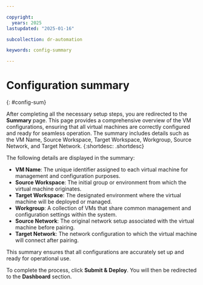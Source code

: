 ```yaml
---

copyright:
  years: 2025
lastupdated: "2025-01-16"

subcollection: dr-automation

keywords: config-summary

---
```


# Configuration summary
{: #config-sum}

After completing all the necessary setup steps, you are redirected to the **Summary** page. This page provides a comprehensive overview of the VM configurations, ensuring that all virtual machines are correctly configured and ready for seamless operation. The summary includes details such as the VM Name, Source Workspace, Target Workspace, Workgroup, Source Network, and Target Network.
{:shortdesc: .shortdesc}

The following details are displayed in the summary:

- **VM Name**: The unique identifier assigned to each virtual machine for management and configuration purposes.
- **Source Workspace**: The initial group or environment from which the virtual machine originates.
- **Target Workspace**: The designated environment where the virtual machine will be deployed or managed.
- **Workgroup**: A collection of VMs that share common management and configuration settings within the system.
- **Source Network**: The original network setup associated with the virtual machine before pairing.
- **Target Network**: The network configuration to which the virtual machine will connect after pairing.

This summary ensures that all configurations are accurately set up and ready for operational use.

To complete the process, click **Submit & Deploy**. You will then be redirected to the **Dashboard** section.
